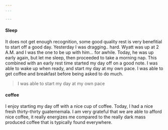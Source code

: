 ```yaml
--- 
...

---
```

#### Sleep

It does not get enough recognition, some good quality rest is very benefitial to start off a good day.  Yesterday I was dragging.. hard.  Wyatt was up at 2 A.M. and I was the one to be up with him... for awhile.  Today, he was up early again, but let me sleep, then proceeded to take a morning nap. This combined with an early rest time started my day off on a good note.  I was able to wake up when ready, and start my day at my own pace.  I was able to get coffee and breakfast before being asked to do much.

> I was able to start my day at my own pace

#### coffee

I enjoy starting my day off with a nice cup of coffee.  Today, I had a nice fresh thirty-thirty guatememala.  I am very grateful that we are able to afford nice coffee, it really energizes me compared to the really dark mass produced coffee that is typically found everywhere.